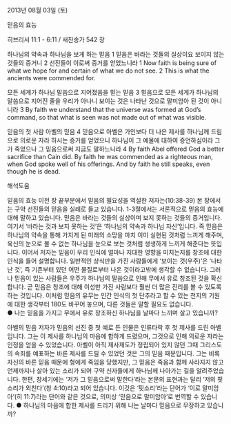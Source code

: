 2013년 08월 03일 (토)

믿음의 효능



히브리서 11:1 - 6:11 / 새찬송가 542 장


하나님의 약속과 하나님을 보게 하는 믿음
1 믿음은 바라는 것들의 실상이요 보이지 않는 것들의 증거니 2 선진들이 이로써 증거를 얻었느니라
1 Now faith is being sure of what we hope for and certain of what we do not see. 2 This is what the ancients were commended for.   

모든 세계가 하나님 말씀으로 지어졌음을 믿는 믿음
3 믿음으로 모든 세계가 하나님의 말씀으로 지어진 줄을 우리가 아나니 보이는 것은 나타난 것으로 말미암아 된 것이 아니니라
3 By faith we understand that the universe was formed at God’s command, so that what is seen was not made out of what was visible.   

믿음의 첫 사람 아벨의 믿음
4 믿음으로 아벨은 가인보다 더 나은 제사를 하나님께 드림으로 의로운 자라 하시는 증거를 얻었으니 하나님이 그 예물에 대하여 증언하심이라 그가 죽었으나 그 믿음으로써 지금도 말하느니라
4 By faith Abel offered God a better sacrifice than Cain did. By faith he was commended as a righteous man, when God spoke well of his offerings. And by faith he still speaks, even though he is dead.

해석도움





믿음의 효능
이전 장 끝부분에서 믿음의 필요성을 역설한 저자는(10:38-39) 본 장에서는 구약 선진들의 믿음을 실례로 들고 있습니다. 1-3절에서는 서론적으로 믿음의 효능에 대해 말하고 있습니다. 믿음은 바라는 것들의 실상이며 보지 못하는 것들의 증거입니다. 여기서 ‘바라는 것과 보지 못하는 것’은 ‘하나님의 약속과 하나님 자신’입니다. 즉 믿음은 하나님의 약속을 통해 가지게 된 미래의 소망을 마치 이미 실현된 것처럼 느끼게 해주며, 육신의 눈으로 볼 수 없는 하나님을 눈으로 보는 것처럼 생생하게 느끼게 해준다는 뜻입니다. 이어서 저자는 믿음이 우리 인식에 얼마나 지대한 영향을 미치는지를 창조에 대한 인식을 들어 설명합니다. 일반적인 상식만을 가진 사람들에게 ‘보이는 것(우주)’은 ‘나타난 것’, 즉 기존부터 있던 어떤 물질로부터 나온 것이라고밖에 생각할 수 없습니다. 그러나 믿음이 있는 사람들은 우주가 하나님의 말씀으로 인해 무에서 유로 창조된 것을 확신합니다. 곧 믿음은 창조에 대해 이성만 가진 사람보다 훨씬 더 많은 진리를 볼 수 있도록 하는 것입니다. 이처럼 믿음의 유무는 인간 인식의 첫 단추라고 할 수 있는 천지의 기원에 대한 생각부터 180도 바꾸어 놓으며, 다른 것들은 말할 필요도 없습니다.  
● 나는 믿음을 가지고 무에서 유로 창조하신 하나님을 날마다 느끼며 살고 있습니까? 

아벨의 믿음
저자가 믿음의 선진 중 첫 예로 든 인물은 인류타락 후 첫 제사를 드린 아벨입니다. 그는 이 제사를 하나님의 마음에 합하게 드렸으며, 그것으로 인해 의로운 자라는 인정을 얻을 수 있었습니다. 아벨이 아직 제사제도가 정립되어 있지 않던 그때 그리스도의 속죄를 예표하는 바른 제사를 드릴 수 있었던 것은 그의 믿음 때문입니다. 그는 비록 자신의 바른 믿음 때문에 형에게 죽임을 당했지만, 그 믿음은 죽음과 함께 사라지지 않고 언제까지나 살아 있는 소리가 되어 구약 신자들에게 하나님께 나아가는 길을 알려주었습니다. 한편, 창세기에는 ‘저가 그 믿음으로써 말한다’라는 본문의 표현과는 달리 ‘저의 핏소리가 외친다’(창 4:10)라고 되어 있습니다. 이것은 ‘핏소리’라는 단어가 ‘이로 말미암아’(히 11:7)라는 단어와 같은 것으로, 의미상 ‘믿음으로 말미암아’로 번역할 수 있습니다.
● 하나님의 마음에 합한 제사를 드리기 위해 나는 날마다 믿음으로 무장하고 있습니까?